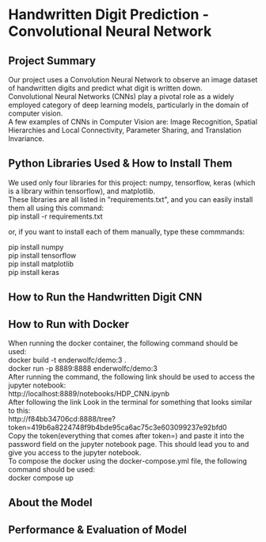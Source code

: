 # Handwritten Digit Prediction - Convolutional Neural Network

## Project Summary
Our project uses a Convolution Neural Network to observe an image dataset of handwritten digits and predict what digit is written down.  
Convolutional Neural Networks (CNNs) play a pivotal role as a widely employed category of deep learning models, particularly in the domain of computer vision.  
A few examples of CNNs in Computer Vision are: Image Recognition, Spatial Hierarchies and Local Connectivity, Parameter Sharing, and Translation Invariance.  

## Python Libraries Used & How to Install Them
We used only four libraries for this project: numpy, tensorflow, keras (which is a library within tensorflow), and matplotlib.  
These libraries are all listed in "requirements.txt", and you can easily install them all using this command:  
pip install -r requirements.txt  
  
or, if you want to install each of them manually, type these commmands:  
  
pip install numpy  
pip install tensorflow  
pip install matplotlib  
pip install keras  
## How to Run the Handwritten Digit CNN

## How to Run with Docker
 When running the docker container, the following command should be used:   
 docker build -t enderwolfc/demo:3 .  
 docker run -p 8889:8888 enderwolfc/demo:3  
 After running the command, the following link should be used to access the jupyter notebook:  
 http://localhost:8889/notebooks/HDP_CNN.ipynb  
 After following the link Look in the terminal for something that looks similar to this:  
 http://f84bb34706cd:8888/tree?token=419b6a8224748f9b4bde95ca6ac75c3e603099237e92bfd0  
 Copy the token(everything that comes after token=) and paste it into the password field on the jupyter notebook page. This should lead you to and give you access to the jupyter notebook.  
 To compose the docker using the docker-compose.yml file, the following command should be used:  
    docker compose up  

## About the Model

## Performance & Evaluation of Model
